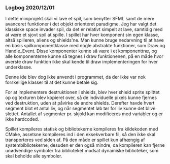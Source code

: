 ### Logbog 2020/12/01

I dette miniprojekt skal vi lave et spil, som benytter SFML samt de mere avanceret funktioner i det objekt orienteret paradigme. Jeg har valgt det klassiske space invader spil, da det er relativt simpelt at lave, samtidig med at være et sjovt spil at spille. I spillet har hver komponent sin egen klasse, altså spilleren, aliens og shields'ne. Man kunne bruge nedarvning til at have en basis spilkomponentklasse med nogle abstrakte funktioner, som Draw og Handle_Event. Disse komponenter kunne så være i et komponenttræ, og alle komponenterne kunne så tegnes i draw funktionenen, på en måde hvor øverste draw funktion ikke skal kende til draw implementeringen for hver underklasse.

Denne ide blev dog ikke anvendt i programmet, da der ikke var nok forskellige klasser til at det kunne betale sig.  

For at implementere destruktionen i shields, blev hver shield sprite splittet op og texturen blev kopieret over, så de individuelle pixels kunne fjernes ved destruktion, uden at påvirke de andre shields. Derefter havde hvert segment blot et antal liv, og når segmentet løb tør for liv kunne det blive slettet. Antallet af segmenter pr. skjold kan modificeres med variabler og er ikke hardcoded. 

Spillet kompileres statisk og bibliotekerne kompileres fra kildekoden med CMake, assetsne kompileres ind i den eksekverbare fil, så den ikke skal transporteres ved siden af. På den måde er spillet kun afhængig af systembibliotekerne, desuden er den også mindre, da kompileren kan fjerne unødvendige symboler fra biblioteket modsat dynamiske biblioteker, som skal beholde alle symboler.



